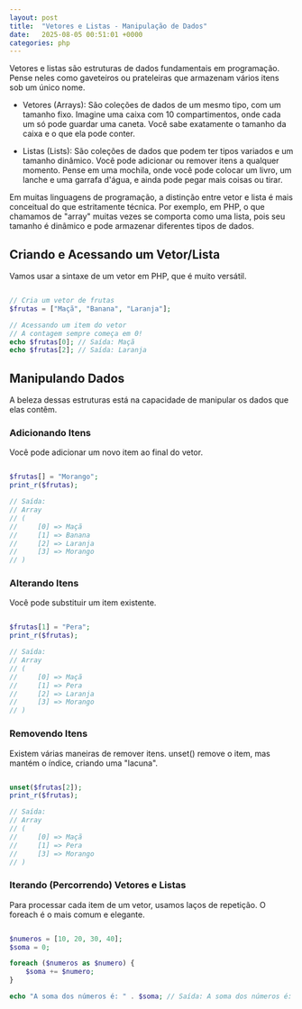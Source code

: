 ```yaml
---
layout: post
title:  "Vetores e Listas - Manipulação de Dados"
date:   2025-08-05 00:51:01 +0000
categories: php
---
```


Vetores e listas são estruturas de dados fundamentais em programação. Pense neles como gaveteiros ou prateleiras que armazenam vários itens sob um único nome.

* Vetores (Arrays): São coleções de dados de um mesmo tipo, com um tamanho fixo. Imagine uma caixa com 10 compartimentos, onde cada um só pode guardar uma caneta. Você sabe exatamente o tamanho da caixa e o que ela pode conter.

* Listas (Lists): São coleções de dados que podem ter tipos variados e um tamanho dinâmico. Você pode adicionar ou remover itens a qualquer momento. Pense em uma mochila, onde você pode colocar um livro, um lanche e uma garrafa d'água, e ainda pode pegar mais coisas ou tirar.

Em muitas linguagens de programação, a distinção entre vetor e lista é mais conceitual do que estritamente técnica. Por exemplo, em PHP, o que chamamos de "array" muitas vezes se comporta como uma lista, pois seu tamanho é dinâmico e pode armazenar diferentes tipos de dados.

## Criando e Acessando um Vetor/Lista
Vamos usar a sintaxe de um vetor em PHP, que é muito versátil.

```php

// Cria um vetor de frutas
$frutas = ["Maçã", "Banana", "Laranja"];

// Acessando um item do vetor
// A contagem sempre começa em 0!
echo $frutas[0]; // Saída: Maçã
echo $frutas[2]; // Saída: Laranja
```

## Manipulando Dados
A beleza dessas estruturas está na capacidade de manipular os dados que elas contêm.

### Adicionando Itens
Você pode adicionar um novo item ao final do vetor.

```php

$frutas[] = "Morango";
print_r($frutas);

// Saída:
// Array
// (
//     [0] => Maçã
//     [1] => Banana
//     [2] => Laranja
//     [3] => Morango
// )
```

### Alterando Itens
Você pode substituir um item existente.

```php

$frutas[1] = "Pera";
print_r($frutas);

// Saída:
// Array
// (
//     [0] => Maçã
//     [1] => Pera
//     [2] => Laranja
//     [3] => Morango
// )
```

### Removendo Itens
Existem várias maneiras de remover itens. unset() remove o item, mas mantém o índice, criando uma "lacuna".

```php

unset($frutas[2]);
print_r($frutas);

// Saída:
// Array
// (
//     [0] => Maçã
//     [1] => Pera
//     [3] => Morango
// )
```

### Iterando (Percorrendo) Vetores e Listas
Para processar cada item de um vetor, usamos laços de repetição. O foreach é o mais comum e elegante.

```php

$numeros = [10, 20, 30, 40];
$soma = 0;

foreach ($numeros as $numero) {
    $soma += $numero;
}

echo "A soma dos números é: " . $soma; // Saída: A soma dos números é: 100
```